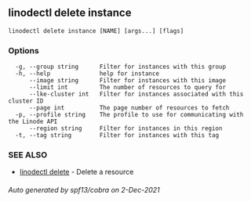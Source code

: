 ## linodectl delete instance



```
linodectl delete instance [NAME] [args...] [flags]
```

### Options

```
  -g, --group string      Filter for instances with this group
  -h, --help              help for instance
      --image string      Filter for instances with this image
      --limit int         The number of resources to query for
      --lke-cluster int   Filter for instances associated with this cluster ID
      --page int          The page number of resources to fetch
  -p, --profile string    The profile to use for communicating with the Linode API
      --region string     Filter for instances in this region
  -t, --tag string        Filter for instances with this tag
```

### SEE ALSO

* [linodectl delete](linodectl_delete.md)	 - Delete a resource

###### Auto generated by spf13/cobra on 2-Dec-2021
